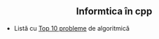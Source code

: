 <h2 style="text-align:center;">Informtica în cpp</h2>

- Listă cu [Top 10 probleme](https://sueyoubeth.github.io/Atestat/index1.html) de algoritmică 

